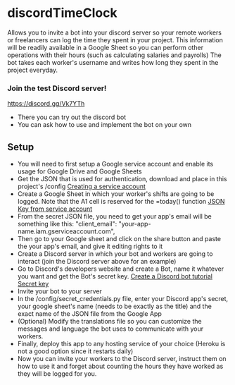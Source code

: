 # discordTimeClock
Allows you to invite a bot into your discord server so your remote workers or freelancers can log the time they spent in your project. This information will be readily available in a Google Sheet so you can perform other operations with their hours (such as calculating salaries and payrolls)
The bot takes each worker's username and writes how long they spent in the project everyday.

### Join the test Discord server!
https://discord.gg/Vk7YTh
- There you can try out the discord bot
- You can ask how to use and implement the bot on your own


## Setup

- You will need to first setup a Google service account and enable its usage for Google Drive and Google Sheets
- Get the JSON that is used for authentication, download and place in this project's /config 
  [Creating a service account](https://cloud.google.com/iam/docs/creating-managing-service-account-keys)
- Create a Google Sheet in which your worker's shifts are going to be logged. Note that the A1 cell is reserved for the =today() function
  [JSON Key from service account](https://cloud.google.com/iam/docs/creating-managing-service-account-keys)
- From the secret JSON file, you need to get your app's email will be something like this:
  "client_email": "your-app-name.iam.gserviceaccount.com",
- Then go to your Google sheet and click on the share button and paste the your app's email, and give it editing rights to it
- Create a Discord server in which your bot and workers are going to interact (join the Discord server above for an example) 
- Go to Discord's developers website and create a Bot, name it whatever you want and get the Bot's secret key.
  [Create a Discord bot tutorial](https://discordpy.readthedocs.io/en/latest/discord.html)
  [Secret key](https://snipboard.io/LHKuTh.jpg)
- Invite your bot to your server
- In the /config/secret_credentials.py file, enter your Discord app's secret, your google sheet's name (needs to be exactly as the title) and the exact name of the JSON file from the Google App
- (Optional) Modify the translations file so you can customize the messages and language the bot uses to communicate with your workers. 
- Finally, deploy this app to any hosting service of your choice (Heroku is not a good option since it restarts daily)
- Now you can invite your workers to the Discord server, instruct them on how to use it and forget about counting the hours they have worked as they will be logged for you.
